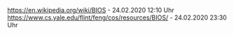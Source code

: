 https://en.wikipedia.org/wiki/BIOS                     - 24.02.2020 12:10 Uhr
https://www.cs.yale.edu/flint/feng/cos/resources/BIOS/ - 24.02.2020 23:30 Uhr
